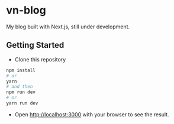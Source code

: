 # vn-blog
My blog built with Next.js, still under development.

## Getting Started

* Clone this repository

```bash
npm install
# or 
yarn 
# and then
npm run dev 
# or 
yarn run dev
```

* Open [http://localhost:3000](http://localhost:3000) with your browser to see the result.
